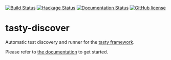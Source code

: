 [![Build Status](https://travis-ci.org/lwm/tasty-discover.svg?branch=master)](https://travis-ci.org/lwm/tasty-discover)
[![Hackage Status](https://img.shields.io/badge/Hackage-1.0.1-brightgreen.svg)](http://hackage.haskell.org/package/tasty-discover)
[![Documentation Status](https://readthedocs.org/projects/tasty-discover/badge/?version=latest)](http://tasty-discover.readthedocs.io/en/latest/?badge=latest)
[![GitHub license](https://img.shields.io/badge/license-AGPL-blue.svg)](https://raw.githubusercontent.com/lwm/tasty-discover/master/LICENSE)

# tasty-discover

Automatic test discovery and runner for the [tasty framework].

Please refer to [the documentation] to get started.

[tasty framework]: https://github.com/feuerbach/tasty
[the documentation]: http://tasty-discover.readthedocs.io/en/latest/
